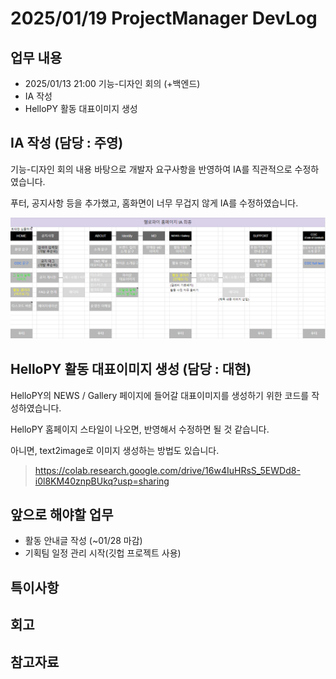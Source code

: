 # 2025/01/19 ProjectManager DevLog
## 업무 내용
- 2025/01/13 21:00 기능-디자인 회의 (+백엔드)
- IA 작성
- HelloPY 활동 대표이미지 생성

## IA 작성 (담당 : 주영)
기능-디자인 회의 내용 바탕으로 개발자 요구사항을 반영하여 IA를 직관적으로 수정하였습니다. 

푸터, 공지사항 등을 추가했고, 홈화면이 너무 무겁지 않게 IA를 수정하였습니다.

![IA](./images/IA.PNG)


## HelloPY 활동 대표이미지 생성 (담당 : 대현)
HelloPY의 NEWS / Gallery 페이지에 들어갈 대표이미지를 생성하기 위한 코드를 작성하였습니다.

HelloPY 홈페이지 스타일이 나오면, 반영해서 수정하면 될 것 같습니다.

아니면, text2image로 이미지 생성하는 방법도 있습니다. 
> https://colab.research.google.com/drive/16w4IuHRsS_5EWDd8-i0l8KM40znpBUkq?usp=sharing

## 앞으로 해야할 업무
- 활동 안내글 작성 (~01/28 마감)
- 기획팀 일정 관리 시작(깃헙 프로젝트 사용)

## 특이사항


## 회고


## 참고자료

